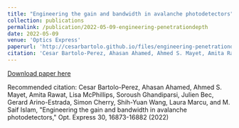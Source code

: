 ```yaml
---
title: "Engineering the gain and bandwidth in avalanche photodetectors"
collection: publications
permalink: /publication/2022-05-09-engineering-penetrationdepth
date: 2022-05-09
venue: 'Optics Express'
paperurl: 'http://cesarbartolo.github.io/files/engineering-penetrationdepth.pdf'
citation: 'Cesar Bartolo-Perez, Ahasan Ahamed, Ahmed S. Mayet, Amita Rawat, Lisa McPhillips, Soroush Ghandiparsi, Julien Bec, Gerard Arino-Estrada, Simon Cherry, Shih-Yuan Wang, Laura Marcu, and M. Saif Islam, &quot;Engineering the gain and bandwidth in avalanche photodetectors,&quot; Opt. Express 30, 16873-16882 (2022)'
---
```

[Download paper here](http://cesarbartolo.github.io/files/engineering-penetrationdepth.pdf)

Recommended citation: Cesar Bartolo-Perez, Ahasan Ahamed, Ahmed S. Mayet, Amita Rawat, Lisa McPhillips, Soroush Ghandiparsi, Julien Bec, Gerard Arino-Estrada, Simon Cherry, Shih-Yuan Wang, Laura Marcu, and M. Saif Islam, "Engineering the gain and bandwidth in avalanche photodetectors," Opt. Express 30, 16873-16882 (2022)